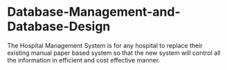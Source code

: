 # Database-Management-and-Database-Design
The Hospital Management System is for any hospital to replace their existing manual paper based system so that the new system will control all the information in efficient and cost effective manner.
